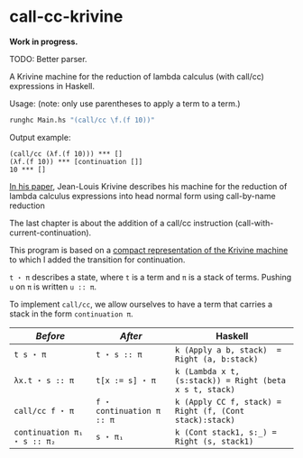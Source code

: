 # call-cc-krivine

**Work in progress.**

TODO: Better parser.

A Krivine machine for the reduction of lambda calculus (with call/cc) expressions in Haskell.  
  
Usage: (note: only use parentheses to apply a term to a term.)  
```hs  
runghc Main.hs "(call/cc \f.(f 10))"  
```  
Output example:  
```  
(call/cc (λf.(f 10))) *** []
(λf.(f 10)) *** [continuation []]
10 *** []
```  
  
[In his paper](https://www.irif.fr/~krivine/articles/lazymach.pdf), Jean-Louis Krivine describes his machine for the reduction of lambda calculus expressions into head normal form using call-by-name reduction
  
The last chapter is about the addition of a call/cc instruction (call-with-current-continuation).  
  
This program is based on a [compact representation of the Krivine machine](https://hal.inria.fr/hal-01479035/document) to which I added the transition for continuation.  
    
``t ⋆ π`` describes a state, where ``t`` is a term and ``π`` is a stack of terms. Pushing ``u`` on  ``π`` is written ``u :: π``.  
  
To implement ``call/cc``, we allow ourselves to have a term that carries a stack in the form ``continuation π``.  


*Before* |*After*| Haskell | 
|- |-  | -
|``t s ⋆ π`` | ``t ⋆ s :: π`` | ``k (Apply a b, stack)  =  Right (a, b:stack)``
|``λx.t ⋆ s :: π`` | ``t[x := s] ⋆ π`` | ``k (Lambda x t, (s:stack)) = Right (beta x s t, stack)``  
|``call/cc f ⋆ π`` |``f ⋆ continuation π :: π`` | ``k (Apply CC f, stack) = Right (f, (Cont stack):stack)``
| ``continuation π₁ ⋆ s :: π₂`` | ``s ⋆ π₁`` | ``k (Cont stack1, s:_) = Right (s, stack1)``

